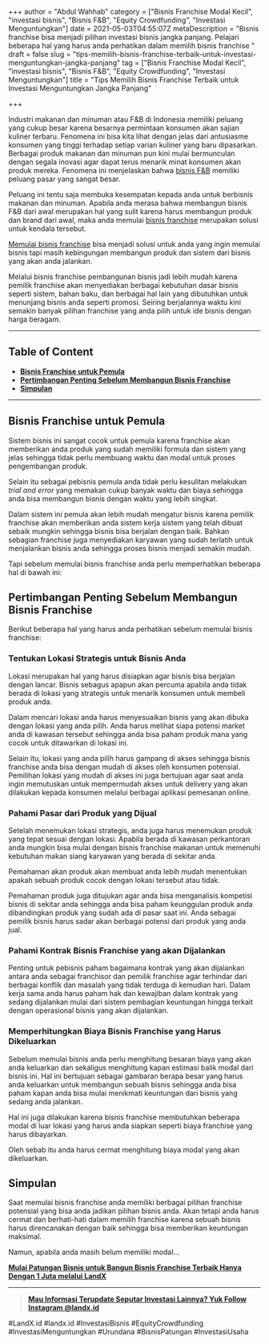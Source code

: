 +++
author = "Abdul Wahhab"
category = ["Bisnis Franchise Modal Kecil", "investasi bisnis", "Bisnis F&B", "Equity Crowdfunding", "Investasi Menguntungkan"]
date = 2021-05-03T04:55:07Z
metaDescription = "Bisnis franchise bisa menjadi pilihan investasi bisnis jangka panjang. Pelajari beberapa hal yang harus anda perhatikan dalam memilih bisnis franchise "
draft = false
slug = "tips-memilih-bisnis-franchise-terbaik-untuk-investasi-menguntungkan-jangka-panjang"
tag = ["Bisnis Franchise Modal Kecil", "investasi bisnis", "Bisnis F&B", "Equity Crowdfunding", "Investasi Menguntungkan"]
title = "Tips Memilih Bisnis Franchise Terbaik untuk Investasi Menguntungkan Jangka Panjang"

+++


Industri makanan dan minuman atau F&B di Indonesia memiliki peluang yang cukup besar karena besarnya permintaan konsumen akan sajian kuliner terbaru. Fenomena ini bisa kita lihat dengan jelas dari antusiasme konsumen yang tinggi terhadap setiap varian kuliner yang baru dipasarkan. Berbagai produk makanan dan minuman pun kini mulai bermunculan dengan segala inovasi agar dapat terus menarik minat konsumen akan produk mereka. Fenomena ini menjelaskan bahwa [bisnis F&B](https://landx.id/) memiliki peluang pasar yang sangat besar.

Peluang ini tentu saja membuka kesempatan kepada anda untuk berbisnis makanan dan minuman. Apabila anda merasa bahwa membangun bisnis F&B dari awal merupakan hal yang sulit karena harus membangun produk dan brand dari awal, maka anda memulai [bisnis franchise](https://landx.id/) merupakan solusi untuk kendala tersebut.

[Memulai bisnis franchise](https://landx.id/) bisa menjadi solusi untuk anda yang ingin memulai bisnis tapi masih kebingungan membangun produk dan sistem dari bisnis yang akan anda jalankan.

Melalui bisnis franchise pembangunan bisnis jadi lebih mudah karena pemilik franchise akan menyediakan berbagai kebutuhan dasar bisnis seperti sistem, bahan baku, dan berbagai hal lain yang dibutuhkan untuk menunjang bisnis anda seperti promosi. Seiring berjalannya waktu kini semakin banyak pilihan franchise yang anda pilih untuk ide bisnis dengan harga beragam.

---

## Table of Content

* **[Bisnis Franchise untuk Pemula](#bisnis-franchise-untuk-pemula)**
* **[Pertimbangan Penting Sebelum Membangun Bisnis Franchise](#pertimbangpenting-sebelum-membangun-bisnis-franchise)**
* **[Simpulan](#simpulan)**

---

## Bisnis Franchise untuk Pemula

Sistem bisnis ini sangat cocok untuk pemula karena franchise akan memberikan anda produk yang sudah memiliki formula dan sistem yang jelas sehingga tidak perlu membuang waktu dan modal untuk proses pengembangan produk.

Selain itu sebagai pebisnis pemula anda tidak perlu kesulitan melakukan _trial and error_ yang memakan cukup banyak waktu dan biaya sehingga anda bisa membangun bisnis dengan waktu yang lebih singkat.

Dalam sistem ini pemula akan lebih mudah mengatur bisnis karena pemilik franchise akan memberikan anda sistem kerja sistem yang telah dibuat sebaik mungkin sehingga bisnis bisa berjalan dengan baik. Bahkan sebagian franchise juga menyediakan karyawan yang sudah terlatih untuk menjalankan bisnis anda sehingga proses bisnis menjadi semakin mudah.

Tapi sebelum memulai bisnis franchise anda perlu memperhatikan beberapa hal di bawah ini:

## Pertimbangan Penting Sebelum Membangun Bisnis Franchise

Berikut beberapa hal yang harus anda perhatikan sebelum memulai bisnis franchise:

### Tentukan Lokasi Strategis untuk Bisnis Anda

Lokasi merupakan hal yang harus disiapkan agar bisnis bisa berjalan dengan lancar. Bisnis sebagus apapun akan percuma apabila anda tidak berada di lokasi yang strategis untuk menarik konsumen untuk membeli produk anda.

Dalam mencari lokasi anda harus menyesuaikan bisnis yang akan dibuka dengan lokasi yang anda pilih. Anda harus melihat siapa potensi market anda di kawasan tersebut sehingga anda bisa paham produk mana yang cocok untuk ditawarkan di lokasi ini.

Selain itu, lokasi yang anda pilih harus gampang di akses sehingga bisnis franchise anda bisa dengan mudah di akses oleh konsumen potensial. Pemilihan lokasi yang mudah di akses ini juga bertujuan agar saat anda ingin memutuskan untuk mempermudah akses untuk delivery yang akan dilakukan kepada konsumen melalui berbagai aplikasi pemesanan online.

### Pahami Pasar dari Produk yang Dijual

Setelah menemukan lokasi strategis, anda juga harus menemukan produk yang tepat sesuai dengan lokasi. Apabila berada di kawasan perkantoran anda mungkin bisa mulai dengan bisnis franchise makanan untuk memenuhi kebutuhan makan siang karyawan yang berada di sekitar anda.

Pemahaman akan produk akan membuat anda lebih mudah menentukan apakah sebuah produk cocok dengan lokasi tersebut atau tidak.

Pemahaman produk juga ditujukan agar anda bisa menganalisis kompetisi bisnis di sekitar anda sehingga anda bisa paham keunggulan produk anda dibandingkan produk yang sudah ada di pasar saat ini. Anda sebagai pemilik bisnis harus sadar akan berbagai potensi dari produk yang anda jual.

### Pahami Kontrak Bisnis Franchise yang akan Dijalankan

Penting untuk pebisnis paham bagaimana kontrak yang akan dijalankan antara anda sebagai franchisor dan pemilik franchise agar terhindar dari berbagai konflik dan masalah yang tidak terduga di kemudian hari. Dalam kerja sama anda harus paham hak dan kewajiban dalam kontrak yang sedang dijalankan mulai dari sistem pembagian keuntungan hingga terkait dengan operasional bisnis yang akan dijalankan.

### Memperhitungkan Biaya Bisnis Franchise yang Harus Dikeluarkan

Sebelum memulai bisnis anda perlu menghitung besaran biaya yang akan anda keluarkan dan sekaligus menghitung kapan estimasi balik modal dari bisnis ini. Hal ini bertujuan sebagai gambaran berapa besar yang harus anda keluarkan untuk membangun sebuah bisnis sehingga anda bisa paham kapan anda bisa mulai menikmati keuntungan dari bisnis yang sedang anda jalankan.

Hal ini juga dilakukan karena bisnis franchise membutuhkan beberapa modal di luar lokasi yang harus anda siapkan seperti biaya franchise yang harus dibayarkan.

Oleh sebab itu anda harus cermat menghitung biaya modal yang akan dikeluarkan.

## Simpulan

Saat memulai bisnis franchise anda memiliki berbagai pilihan franchise potensial yang bisa anda jadikan pilihan bisnis anda. Akan tetapi anda harus cermat dan berhati-hati dalam memilih franchise karena sebuah bisnis harus direncanakan dengan baik sehingga bisa memberikan keuntungan maksimal.

Namun, apabila anda masih belum memiliki modal…

**[Mulai Patungan Bisnis untuk Bangun Bisnis Franchise Terbaik Hanya Dengan 1 Juta melalui LandX](https://landx.id/)**

---

> [**Mau Informasi Terupdate Seputar Investasi Lainnya? Yuk Follow Instagram @landx.id**](https://www.instagram.com/landx.id/?utm_medium=copy_link)

#LandX.id	#landx.id	#InvestasiBisnis	#EquityCrowdfunding	#InvestasiMenguntungkan	#Urundana	#BisnisPatungan	#InvestasiUsaha

